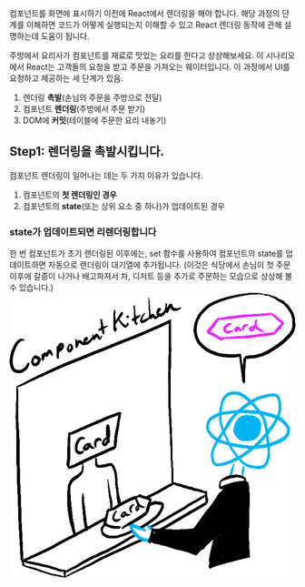 컴포넌트를 화면에 표시하기 이전에 React에서 렌더링을 해야 합니다. 해당 과정의 단계를 이해하면 코드가 어떻게 실행되는지 이해할 수 있고 React 렌더링 동작에 관해 설명하는데 도움이 됩니다.

주방에서 요리사가 컴포넌트를 재료로 맛있는 요리를 한다고 상상해보세요. 이 시나리오에서 React는 고객들의 요청을 받고 주문을 가져오는 웨이터입니다. 이 과정에서 UI를 요청하고 제공하는 세 단계가 있음.

1. 렌더링 **촉발**(손님의 주문을 주방으로 전달)
2. 컴포넌트 **렌더링**(주방에서 주문 받기)
3. DOM에 **커밋**(테이블에 주문한 요리 내놓기)

## Step1: 렌더링을 촉발시킵니다.

컴포넌트 렌더링이 일어나는 데는 두 가지 이유가 있습니다.

1. 컴포넌트의 **첫 렌더링인 경우**
2. 컴포넌트의 **state**(또는 상위 요소 중 하나)가 업데이트된 경우

### state가 업데이트되면 리렌더링합니다

한 번 컴포넌트가 초기 렌더링된 이후에는, set 함수를 사용하여 컴포넌트의 state를 업데이트하면 자동으로 렌더링이 대기열에 추가됩니다. (이것은 식당에서 손님이 첫 주문 이후에 갈증이 나거나 배고파져서 차, 디저트 등을 추가로 주문하는 모습으로 상상해 볼 수 있습니다.)
![img](/public/images/image.png)
